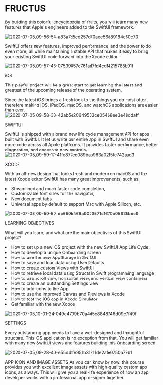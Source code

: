 # FRUCTUS

By building this colorful encyclopedia of fruits, you will learn many new features that Apple's engineers added to the SwiftUI framework.

![2020-07-05_09-56-54-a83a7d5cd257d70aee56d89184c60c70](https://github.com/saipras/FruitsApp/assets/36514385/042ae421-45b9-4a6a-8e67-afb1882382c4)

SwiftUI offers new features, improved performance, and the power to do even more, all while maintaining a stable API that makes it easy to bring your existing SwiftUI code forward into the Xcode editor.

![2020-07-05_09-57-43-07539857c761ad7fd4cdf4215785b91f](https://github.com/saipras/FruitsApp/assets/36514385/ec838531-c02b-4438-b299-aa2742470aa8)

iOS

This playful project will be a great start to get learning the latest and greatest of the upcoming release of the operating system.

Since the latest iOS brings a fresh look to the things you do most often, therefore making iOS, iPadOS, macOS, and watchOS applications are easier than ever.
![2020-07-05_09-58-30-42ab5e20649533ce05468ee3e48ddaff](https://github.com/saipras/FruitsApp/assets/36514385/42edc218-8f04-4284-b3a2-d28b13a9f814)

SWIFTUI

SwiftUI is shipped with a brand new life cycle management API for apps built with SwiftUI. It let us write our entire app in SwiftUI and share even more code across all Apple platforms. It provides faster performance, better diagnostics, and access to new controls.
![2020-07-05_09-59-17-41fe877ec089bab983a0215fc742aad3](https://github.com/saipras/FruitsApp/assets/36514385/09baab4c-28de-459f-8f01-90198857a30a)


XCODE

With an all-new design that looks fresh and modern on macOS and the latest Xcode editor SwiftUI has many great improvements, such as:
  <li>
    Streamlined and much faster code completion,
  </li>
  <li>
     Customizable font sizes for the navigator,
  </li>
   <li>
     New document tabs
   </li>
   <li>
   Universal apps by default to support Mac with Apple Silicon, etc.
   </li>

![2020-07-05_09-59-59-dc659b468a9029571c1670e05835bcc9](https://github.com/saipras/FruitsApp/assets/36514385/966c6f8d-b384-44b1-9109-bf05d0a0bf9e)

LEARNING OBJECTIVES

What will you learn, and what are the main objectives of this SwiftUI project?

<li>
  How to set up a new iOS project with the new SwiftUI App Life Cycle.
</li>

<li>
  How to develop a unique Onboarding screen
</li>

<li>
   How to use the new AppStorage in SwiftUI
</li>

<li>
  How to save and load data using UserDefaults
</li>
<li>
  How to create custom Views with SwiftUI
</li>
<li>
  How to retrieve local data using Structs in Swift programming language
</li>
<li>
  How to use scroll view, horizontal view, and vertical view containers
</li>
<li>
  How to create an outstanding Settings view
</li>
<li>
  How to add Icons to the App
</li>
<li>
  How to use the improved Canvas and Previews in Xcode
</li>
<li>
  How to test the iOS app in Xcode Simulator
</li>
<li>
  Get familiar with the new Xcode
</li>

![2020-07-05_10-01-24-049c4709b70a4d5c8848746d09c7f49f](https://github.com/saipras/FruitsApp/assets/36514385/3f5b5416-7756-4941-8e7b-d24308aa5af3) 

SETTINGS

Every outstanding app needs to have a well-designed and thoughtful structure. This iOS application is no exception from that.
You will get familiar with many new SwiftUI views and features building this Onboarding screen.

![2020-07-05_09-28-40-e55d4ffe951b31211de2afe0750a79b1](https://github.com/saipras/FruitsApp/assets/36514385/7077dd01-a3fb-434e-99c3-8b4441837e8e)

APP ICON AND IMAGE ASSETS
As you can know by now, this course provides you with excellent image assets with high-quality custom app icons, as always.
This will give you a real-life experience of how an app developer works with a professional app designer together.

